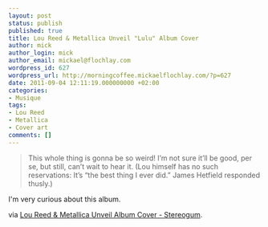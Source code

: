 ```yaml
---
layout: post
status: publish
published: true
title: Lou Reed & Metallica Unveil "Lulu" Album Cover
author: mick
author_login: mick
author_email: mickael@flochlay.com
wordpress_id: 627
wordpress_url: http://morningcoffee.mickaelflochlay.com/?p=627
date: 2011-09-04 12:11:19.000000000 +02:00
categories:
- Musique
tags:
- Lou Reed
- Metallica
- Cover art
comments: []
---
```

<blockquote>This whole thing is gonna be so weird! I’m not sure it’ll be good, per se, but still, can’t wait to hear it. (Lou himself has no such reservations: It’s “the best thing I ever did.” James Hetfield responded thusly.)</blockquote>
I'm very curious about this album.

via <a href="http://stereogum.com/798111/lou-reed-metallica-unveil-album-cover/video/?utm_source=feedburner&amp;utm_medium=feed&amp;utm_campaign=Feed%3A+stereogum%2FcBYa+%28stereogum%29">Lou Reed &amp; Metallica Unveil Album Cover - Stereogum</a>.
